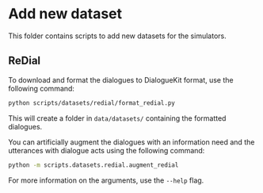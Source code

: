 # Add new dataset

This folder contains scripts to add new datasets for the simulators.

## ReDial

To download and format the dialogues to DialogueKit format, use the following command:

```bash
python scripts/datasets/redial/format_redial.py
```

This will create a folder in `data/datasets/` containing the formatted dialogues.

You can artificially augment the dialogues with an information need and the utterances with dialogue acts using the following command:

```bash
python -m scripts.datasets.redial.augment_redial
```

For more information on the arguments, use the `--help` flag.
